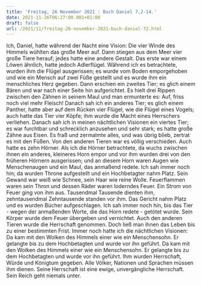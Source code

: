```yaml
---
title: 'Freitag, 26 November 2021 : Buch Daniel 7,2-14.'
date: 2021-11-26T06:27:00.001+01:00
draft: false
url: /2021/11/freitag-26-november-2021-buch-daniel-72.html
---
```


Ich, Daniel, hatte während der Nacht eine Vision: Die vier Winde des Himmels wühlten das große Meer auf. Dann stiegen aus dem Meer vier große Tiere herauf; jedes hatte eine andere Gestalt. Das erste war einem Löwen ähnlich, hatte jedoch Adlerflügel. Während ich es betrachtete, wurden ihm die Flügel ausgerissen; es wurde vom Boden emporgehoben und wie ein Mensch auf zwei Füße gestellt und es wurde ihm ein menschliches Herz gegeben. Dann erschien ein zweites Tier; es glich einem Bären und war nach einer Seite hin aufgerichtet. Es hielt drei Rippen zwischen den Zähnen in seinem Maul und man ermunterte es: Auf, friss noch viel mehr Fleisch! Danach sah ich ein anderes Tier; es glich einem Panther, hatte aber auf dem Rücken vier Flügel, wie die Flügel eines Vogels; auch hatte das Tier vier Köpfe; ihm wurde die Macht eines Herrschers verliehen. Danach sah ich in meinen nächtlichen Visionen ein viertes Tier; es war furchtbar und schrecklich anzusehen und sehr stark; es hatte große Zähne aus Eisen. Es fraß und zermalmte alles, und was übrig blieb, zertrat es mit den Füßen. Von den anderen Tieren war es völlig verschieden. Auch hatte es zehn Hörner. Als ich die Hörner betrachtete, da wuchs zwischen ihnen ein anderes, kleineres Horn empor und vor ihm wurden drei von den früheren Hörnern ausgerissen; und an diesem Horn waren Augen wie Menschenaugen und ein Maul, das anmaßend redete. Ich sah immer noch hin; da wurden Throne aufgestellt und ein Hochbetagter nahm Platz. Sein Gewand war weiß wie Schnee, sein Haar wie reine Wolle. Feuerflammen waren sein Thron und dessen Räder waren loderndes Feuer. Ein Strom von Feuer ging von ihm aus. Tausendmal Tausende dienten ihm, zehntausendmal Zehntausende standen vor ihm. Das Gericht nahm Platz und es wurden Bücher aufgeschlagen. Ich sah immer noch hin, bis das Tier - wegen der anmaßenden Worte, die das Horn redete - getötet wurde. Sein Körper wurde dem Feuer übergeben und vernichtet. Auch den anderen Tieren wurde die Herrschaft genommen. Doch ließ man ihnen das Leben bis zu einer bestimmten Frist. Immer noch hatte ich die nächtlichen Visionen: Da kam mit den Wolken des Himmels einer wie ein Menschensohn. Er gelangte bis zu dem Hochbetagten und wurde vor ihn geführt. Da kam mit den Wolken des Himmels einer wie ein Menschensohn. Er gelangte bis zu dem Hochbetagten und wurde vor ihn geführt. Ihm wurden Herrschaft, Würde und Königtum gegeben. Alle Völker, Nationen und Sprachen müssen ihm dienen. Seine Herrschaft ist eine ewige, unvergängliche Herrschaft. Sein Reich geht niemals unter.